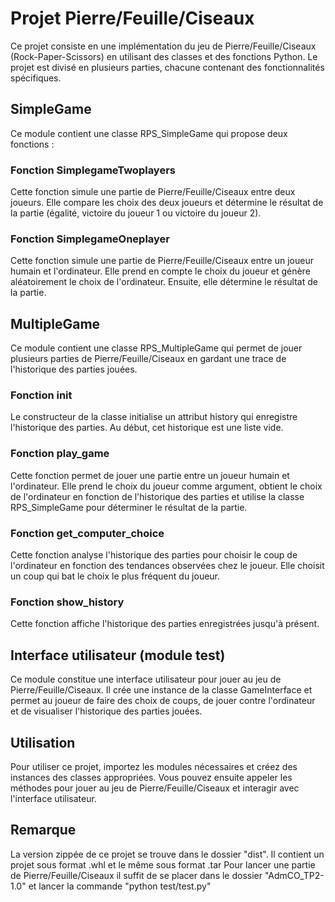 # Projet Pierre/Feuille/Ciseaux

Ce projet consiste en une implémentation du jeu de Pierre/Feuille/Ciseaux (Rock-Paper-Scissors) en utilisant des classes et des fonctions Python. Le projet est divisé en plusieurs parties, chacune contenant des fonctionnalités spécifiques.

## SimpleGame

Ce module contient une classe RPS_SimpleGame qui propose deux fonctions :

### Fonction SimplegameTwoplayers

Cette fonction simule une partie de Pierre/Feuille/Ciseaux entre deux joueurs. Elle compare les choix des deux joueurs et détermine le résultat de la partie (égalité, victoire du joueur 1 ou victoire du joueur 2).

### Fonction SimplegameOneplayer

Cette fonction simule une partie de Pierre/Feuille/Ciseaux entre un joueur humain et l'ordinateur. Elle prend en compte le choix du joueur et génère aléatoirement le choix de l'ordinateur. Ensuite, elle détermine le résultat de la partie.

## MultipleGame

Ce module contient une classe RPS_MultipleGame qui permet de jouer plusieurs parties de Pierre/Feuille/Ciseaux en gardant une trace de l'historique des parties jouées.

### Fonction __init__

Le constructeur de la classe initialise un attribut history qui enregistre l'historique des parties. Au début, cet historique est une liste vide.

### Fonction play_game

Cette fonction permet de jouer une partie entre un joueur humain et l'ordinateur. Elle prend le choix du joueur comme argument, obtient le choix de l'ordinateur en fonction de l'historique des parties et utilise la classe RPS_SimpleGame pour déterminer le résultat de la partie.

### Fonction get_computer_choice

Cette fonction analyse l'historique des parties pour choisir le coup de l'ordinateur en fonction des tendances observées chez le joueur. Elle choisit un coup qui bat le choix le plus fréquent du joueur.

### Fonction show_history

Cette fonction affiche l'historique des parties enregistrées jusqu'à présent.

## Interface utilisateur (module test)

Ce module constitue une interface utilisateur pour jouer au jeu de Pierre/Feuille/Ciseaux. Il crée une instance de la classe GameInterface et permet au joueur de faire des choix de coups, de jouer contre l'ordinateur et de visualiser l'historique des parties jouées.

## Utilisation

Pour utiliser ce projet, importez les modules nécessaires et créez des instances des classes appropriées. Vous pouvez ensuite appeler les méthodes pour jouer au jeu de Pierre/Feuille/Ciseaux et interagir avec l'interface utilisateur.

## Remarque

La version zippée de ce projet se trouve dans le dossier "dist". Il contient un projet sous format .whl et le même sous format .tar
Pour lancer une partie de Pierre/Feuille/Ciseaux il suffit de se placer dans le dossier "AdmCO_TP2-1.0" et lancer la commande "python test/test.py"

